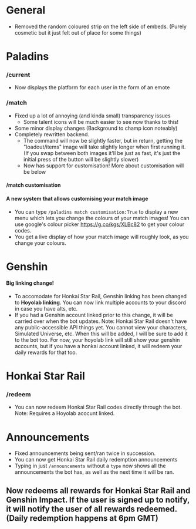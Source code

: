 # General
- Removed the random coloured strip on the left side of embeds. (Purely cosmetic but it just felt out of place for some things)
# Paladins
### /current
- Now displays the platform for each user in the form of an emote

### /match
- Fixed up a lot of annoying (and kinda small) transparency issues
	- Some talent icons will be much easier to see now thanks to this!
- Some minor display changes (Background to champ icon noteably)
- Completely rewritten backend.
	- The command will now be slightly faster, but in return, getting the "loadout/items" image will take slightly longer when first running it. (If you swap between both images it'll be just as fast, it's just the initial press of the button will be slightly slower)
	- Now has support for customisation! More about customisation will be below

#### /match customisation
#### A new system that allows customising your match image
- You can type `/paladins match customisation:True` to display a new menu which lets you change the colours of your match images! You can use google's colour picker https://g.co/kgs/XLBc82 to get your colour codes. 
- You get a live display of how your match image will roughly look, as you change your colours.

# Genshin
#### Big linking change!
- To accomodate for Honkai Star Rail, Genshin linking has been changed to **Hoyolab linking**. You can now link multiple accounts to your discord in case you have alts, etc. 
- If you had a Genshin account linked prior to this change, it will be carried over when the bot updates.
Note: Honkai Star Rail doesn't have any public-accessible API things yet. You cannot view your characters, Simulated Universe, etc. When this will be added, I will be sure to add it to the bot too. For now, your hoyolab link will still show your genshin accounts, but if you have a honkai account linked, it will redeem your daily rewards for that too.

# Honkai Star Rail
### /redeem
- You can now redeem Honkai Star Rail codes directly through the bot.
Note: Requires a Hoyolab acocunt linked.

# Announcements
- Fixed announcements being sent/ran twice in succession.
- You can now get Honkai Star Rail daily redemption announcements 
- Typing in just `/announcements` without a `type` now shows all the announcements the bot has, as well as the next time it will be ran.
## Now redeems all rewards for Honkai Star Rail and Genshin Impact. If the user is signed up to notify, it will notify the user of all rewards redeemed. (Daily redemption happens at 6pm GMT)